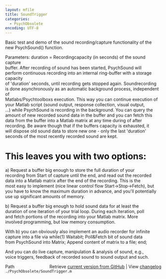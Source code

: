 ```yaml
---
layout: mfile
title: SoundTrigger
categories:
  - PsychObsolete
encoding: UTF-8
---
```


Basic test and demo of the sound recording/capture functionality of the  
new PsychSound() function.  

Parameters: duration = Recordingcapacity (in seconds) of the sound capture  
buffer. After recording of sound has been started, PsychSound will  
perform continuous recording into an internal ring-buffer with a storage capacity  
of 'duration' seconds, until recording gets stopped again. Soundrecording  
is done asynchronously as an automatic background process, independent of  
Matlabs/Psychtoolboxs execution. This way you can continue execution of  
your Matlab script (sound output, response collection, visual output,  
...) while PsychSound is recording in the background. You can query the  
amount of new recorded sound data in the buffer and you can fetch this  
data from the buffer into a Matlab matrix at any time during of after  
recording. Be aware though that if the buffers capacity is exhausted, it  
will dispose old sound data to store new one - only the last 'duration'  
seconds of the most recently recorded sound are kept.  

# This leaves you with two options:  

a) Request a buffer big enough to store the full duration of your  
recording from Start of capture until the end, and read out the recorded  
data into a Matlab matrix after the end of the recording. This is the  
most easy to implement (nice linear control flow Start-\>Stop-\>Fetch), but  
you have to know the maximum duration in advance, and you'll potentially  
use up significant amounts of memory.  

b) Request a buffer big enough to hold sound data for at least the  
duration of one iteration of your trial loop. During each iteration, poll  
and fetch portions of the recording into your Matlab matrix. More  
involved programming, but low memory consumption.  

With b) you can obviously also implement an audio recorder for infinite  
capture into a file via while(1) Waitabit; Poll&Fetch bit of sound data  
from PsychSound into Matrix; Append content of matrix to a file; end;  

And you can do live capture, manipulation & analysis of sound, e.g.,  
voice triggers, feedback of recorded sound to sound output and such.  



<div class="code_header" style="text-align:right;">
  <span style="float:left;">Path&nbsp;&nbsp;</span> <span class="counter">Retrieve <a href=
  "https://raw.github.com/Psychtoolbox-3/Psychtoolbox-3/beta/./PsychObsolete/SoundTrigger.m">current version from GitHub</a> | View <a href=
  "https://github.com/Psychtoolbox-3/Psychtoolbox-3/commits/beta/./PsychObsolete/SoundTrigger.m">changelog</a></span>
</div>
<div class="code">
  <code>./PsychObsolete/SoundTrigger.m</code>
</div>
